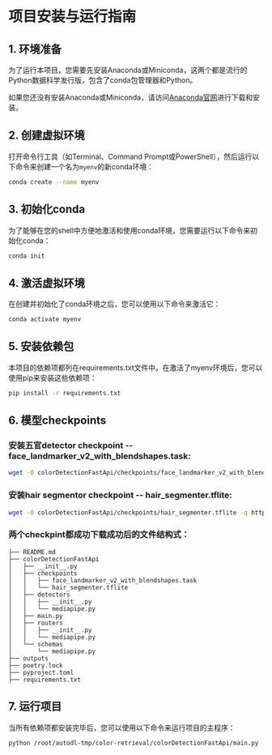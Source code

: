 # 项目安装与运行指南  
  
## 1. 环境准备  
  
为了运行本项目，您需要先安装Anaconda或Miniconda，这两个都是流行的Python数据科学发行版，包含了conda包管理器和Python。  
  
如果您还没有安装Anaconda或Miniconda，请访问[Anaconda官网](https://www.anaconda.com/download/)进行下载和安装。  
  
## 2. 创建虚拟环境  
  
打开命令行工具（如Terminal、Command Prompt或PowerShell），然后运行以下命令来创建一个名为`myenv`的新conda环境：  
  
```bash  
conda create --name myenv
```

## 3. 初始化conda
为了能够在您的shell中方便地激活和使用conda环境，您需要运行以下命令来初始化conda：

```bash  
conda init
```
## 4. 激活虚拟环境
在创建并初始化了conda环境之后，您可以使用以下命令来激活它：

```bash  
conda activate myenv
```

## 5. 安装依赖包
本项目的依赖项都列在requirements.txt文件中。在激活了myenv环境后，您可以使用pip来安装这些依赖项：

```bash  
pip install -r requirements.txt
```
## 6. 模型checkpoints

### 安装五官detector checkpoint -- face_landmarker_v2_with_blendshapes.task:

```bash  
wget -O colorDetectionFastApi/checkpoints/face_landmarker_v2_with_blendshapes.task -q https://storage.googleapis.com/mediapipe-models/face_landmarker/face_landmarker/float16/1/face_landmarker.task
```
### 安装hair segmentor checkpoint -- hair_segmenter.tflite: 

```bash  
wget -O colorDetectionFastApi/checkpoints/hair_segmenter.tflite -q https://storage.googleapis.com/mediapipe-models/image_segmenter/hair_segmenter/float32/latest/hair_segmenter.tflite
```
### 两个checkpint都成功下载成功后的文件结构式：

```shell
├── README.md
├── colorDetectionFastApi
│   ├── __init__.py
│   ├── checkpoints
│   │   ├── face_landmarker_v2_with_blendshapes.task
│   │   └── hair_segmenter.tflite
│   ├── detectors
│   │   ├── __init__.py
│   │   └── mediapipe.py
│   ├── main.py
│   ├── routers
│   │   ├── __init__.py
│   │   └── mediapipe.py
│   └── schemas
│       └── mediapipe.py
├── outputs
├── poetry.lock
├── pyproject.toml
├── requirements.txt
```
## 7. 运行项目
当所有依赖项都安装完毕后，您可以使用以下命令来运行项目的主程序：

```bash  
python /root/autodl-tmp/color-retrieval/colorDetectionFastApi/main.py
```
